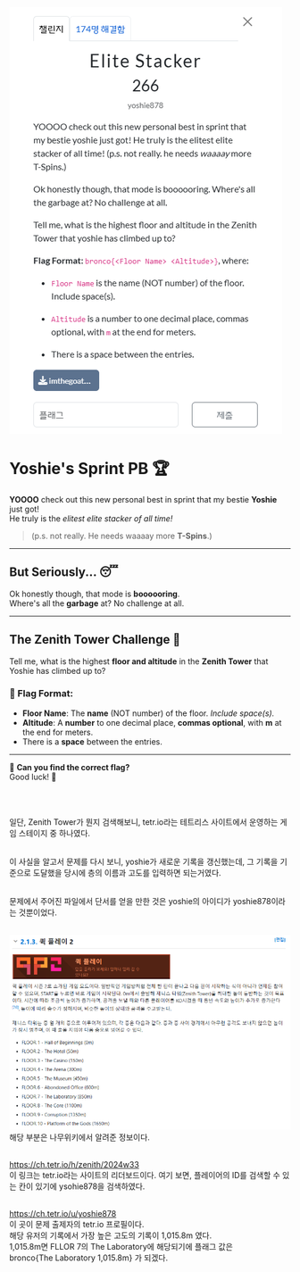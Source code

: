 ![alt text](<Elite Stacker.png>)<br>

# Yoshie's Sprint PB 🏆

**YOOOO** check out this new personal best in sprint that my bestie **Yoshie** just got!  
He truly is the _elitest elite stacker of all time!_

> (p.s. not really. He needs waaaay more **T-Spins**.)

---

## But Seriously... 😴

Ok honestly though, that mode is **boooooring**.  
Where's all the **garbage** at? No challenge at all.

---

## The Zenith Tower Challenge 🏯

Tell me, what is the highest **floor and altitude** in the **Zenith Tower** that Yoshie has climbed up to?

### 🔹 Flag Format:

- **Floor Name**: The **name** (NOT number) of the floor. _Include space(s)._
- **Altitude**: A **number** to one decimal place, **commas optional**, with **m** at the end for meters.
- There is a **space** between the entries.

---

🔎 **Can you find the correct flag?**  
Good luck! 🚀

<br><br>

일단, Zenith Tower가 뭔지 검색해보니, tetr.io라는 테트리스 사이트에서 운영하는 게임 스테이지 중 하나였다.<br><br>

이 사실을 알고서 문제를 다시 보니, yoshie가 새로운 기록을 갱신했는데, 그 기록을 기준으로 도달했을 당시에 층의 이름과 고도를 입력하면 되는거였다.<br><br>

문제에서 주어진 파일에서 단서를 얻을 만한 것은 yoshie의 아이디가 yoshie878이라는 것뿐이었다.<br><br>

![alt text](2.png)<br>
해당 부분은 나무위키에서 알려준 정보이다.<br><br>

https://ch.tetr.io/h/zenith/2024w33<br>
이 링크는 tetr.io라는 사이트의 리더보드이다. 여기 보면, 플레이어의 ID를 검색할 수 있는 칸이 있기에 ysohie878을 검색하였다.<br><br>

https://ch.tetr.io/u/yoshie878<br>
이 곳이 문제 출제자의 tetr.io 프로필이다.<br>
해당 유저의 기록에서 가장 높은 고도의 기록이 1,015.8m 였다.<br>
1,015.8m면 FLLOR 7의 The Laboratory에 해당되기에 플래그 값은<br>
bronco{The Laboratory 1,015.8m} 가 되겠다.
